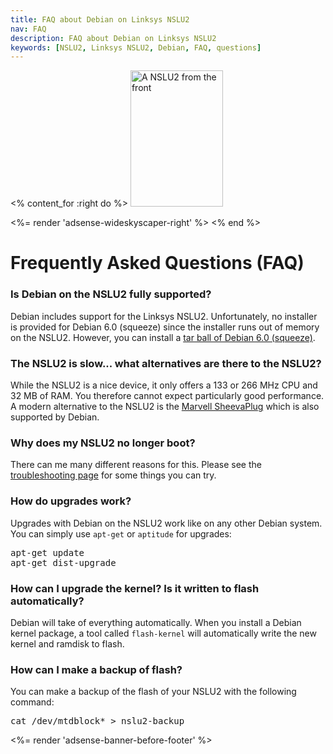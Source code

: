 ```yaml
---
title: FAQ about Debian on Linksys NSLU2
nav: FAQ
description: FAQ about Debian on Linksys NSLU2
keywords: [NSLU2, Linksys NSLU2, Debian, FAQ, questions]
---
```


<% content_for :right do %>
<img src = "../images/r_nslu2_front.jpg" class="border" alt="A NSLU2 from the front" width="148" height="218" />

<%= render 'adsense-wideskyscaper-right' %>
<% end %>

<h1>Frequently Asked Questions (FAQ)</h1>

<h3>Is Debian on the NSLU2 fully supported?</h3>

Debian includes support for the Linksys NSLU2.  Unfortunately, no installer
is provided for Debian 6.0 (squeeze) since the installer runs out of memory
on the NSLU2.  However, you can install a <a href = "../unpack">tar ball of
Debian 6.0 (squeeze)</a>.

<h3>The NSLU2 is slow... what alternatives are there to the NSLU2?</h3>

While the NSLU2 is a nice device, it only offers a 133 or 266 MHz CPU and
32 MB of RAM.  You therefore cannot expect particularly good performance.
A modern alternative to the NSLU2 is the <a href =
"/debian/kirkwood/sheevaplug/">Marvell SheevaPlug</a> which is also
supported by Debian.

<h3>Why does my NSLU2 no longer boot?</h3>

There can me many different reasons for this.  Please see the <a href =
"../troubleshooting/#debian">troubleshooting page</a> for some things you
can try.

<h3>How do upgrades work?</h3>

Upgrades with Debian on the NSLU2 work like on any other Debian system.
You can simply use `apt-get` or `aptitude` for upgrades:

<div class="code">
<pre>
apt-get update
apt-get dist-upgrade
</pre>
</div>

<h3>How can I upgrade the kernel?  Is it written to flash automatically?</h3>

Debian will take of everything automatically.  When you install a Debian
kernel package, a tool called `flash-kernel` will automatically write the
new kernel and ramdisk to flash.

<h3>How can I make a backup of flash?</h3>

You can make a backup of the flash of your NSLU2 with the following
command:

<div class="code">
<pre>
cat /dev/mtdblock* &gt; nslu2-backup
</pre>
</div>

<div class="bbf">
<%= render 'adsense-banner-before-footer' %>
</div>

